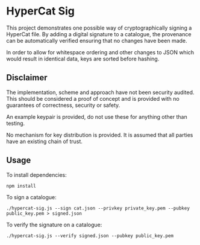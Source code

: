 # HyperCat Sig

This project demonstrates one possible way of cryptographically signing a HyperCat file. By adding a digital signature to a catalogue, the provenance can be automatically verified ensuring that no changes have been made.

In order to allow for whitespace ordering and other changes to JSON which would result in identical data, keys are sorted before hashing.

## Disclaimer

The implementation, scheme and approach have not been security audited. This should be considered a proof of concept and is provided with no guarantees of correctness, security or safety.

An example keypair is provided, do not use these for anything other than testing.

No mechanism for key distribution is provided. It is assumed that all parties have an existing chain of trust.

## Usage

To install dependencies:

    npm install


To sign a catalogue:

    ./hypercat-sig.js --sign cat.json --privkey private_key.pem --pubkey public_key.pem > signed.json


To verify the signature on a catalogue:

    ./hypercat-sig.js --verify signed.json --pubkey public_key.pem


